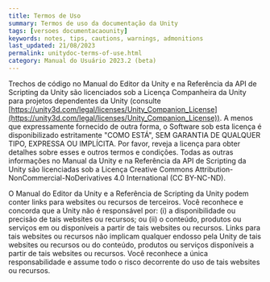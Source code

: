 ```yaml
---
title: Termos de Uso
summary: Termos de uso da documentação da Unity
tags: [versoes documentacaounity]
keywords: notes, tips, cautions, warnings, admonitions
last_updated: 21/08/2023
permalink: unitydoc-terms-of-use.html
category: Manual do Usuário 2023.2 (beta)
---
```


Trechos de código no Manual do Editor da Unity e na Referência da API de Scripting da Unity são licenciados sob a Licença Companheira da Unity para projetos dependentes da Unity (consulte [https://unity3d.com/legal/licenses/Unity_Companion_License](https://unity3d.com/legal/licenses/Unity_Companion_License)). A menos que expressamente fornecido de outra forma, o Software sob esta licença é disponibilizado estritamente "COMO ESTÁ", SEM GARANTIA DE QUALQUER TIPO, EXPRESSA OU IMPLÍCITA. Por favor, reveja a licença para obter detalhes sobre esses e outros termos e condições. Todas as outras informações no Manual da Unity e na Referência da API de Scripting da Unity são licenciadas sob a Licença Creative Commons Attribution-NonCommercial-NoDerivatives 4.0 International (CC BY-NC-ND).

O Manual do Editor da Unity e a Referência de Scripting da Unity podem conter links para websites ou recursos de terceiros. Você reconhece e concorda que a Unity não é responsável por: (i) a disponibilidade ou precisão de tais websites ou recursos; ou (ii) o conteúdo, produtos ou serviços em ou disponíveis a partir de tais websites ou recursos. Links para tais websites ou recursos não implicam qualquer endosso pela Unity de tais websites ou recursos ou do conteúdo, produtos ou serviços disponíveis a partir de tais websites ou recursos. Você reconhece a única responsabilidade e assume todo o risco decorrente do uso de tais websites ou recursos.